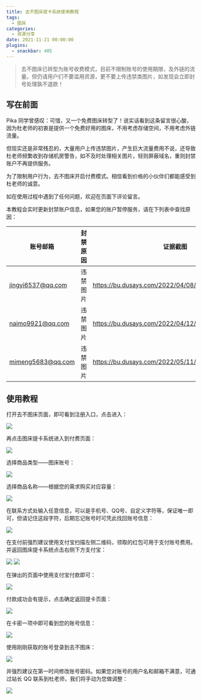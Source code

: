 ```yaml
---
title: 去不图床提卡系统使用教程
tags:
  - 图床
categories:
  - 资源分享
date: 2021-11-21 00:00:00
plugins:
  - snackbar: 405
---
```


> 去不图床已转型为账号收费模式，目前不限制账号的使用期限，及外链的流量。但仍请用户们不要滥用资源，更不要上传违禁类图片，如发现会立即封号处理孰不退款！

<!-- more -->

## 写在前面

Pika 同学曾感叹：可惜，又一个免费图床转型了！说实话看到这条留言很心酸，因为杜老师的初衷是提供一个免费好用的图床，不用考虑存储空间，不用考虑外链流量。

但现实还是非常残忍的，大量用户上传违禁图片，产生巨大流量费用不说，还导致杜老师频繁收到存储机房警告，如不及时处理相关图片，轻则屏蔽域名，重则封禁账户不再提供服务。

为了限制用户行为，去不图床开启付费模式。相信看到价格的小伙伴们都能感受到杜老师的诚意。

如在使用过程中遇到了任何问题，欢迎在页面下评论留言。

本教程会实时更新封禁账户信息，如果您的账户暂停服务，请在下列表中查找原因：

| 账号邮箱 | 封禁原因 | 证据截图 |
| - | - | - |
| jingyi6537@qq.com | 违禁图片 | https://bu.dusays.com/2022/04/08/624f1fa86631b.png |
| naimo9921@qq.com | 违禁图片 | https://bu.dusays.com/2022/04/12/6254daab94b88.png |
| mimeng5683@qq.com | 违禁图片 | https://bu.dusays.com/2022/05/11/627bdabcef8b8.jpg |

## 使用教程

打开去不图床页面，即可看到注册入口，点击进入：

![](https://cdn.dusays.com/2021/11/405-1.jpg)

再点击图床提卡系统进入到付费页面：

![](https://cdn.dusays.com/2021/11/405-2.jpg)

选择商品类型——图床账号：

![](https://cdn.dusays.com/2021/11/405-3.jpg)

选择商品名称——根据您的需求购买对应容量：

![](https://cdn.dusays.com/2021/11/405-4.jpg)

在联系方式处输入任意信息，可以是手机号、QQ号、自定义字符等，保证唯一即可，但请记住这段字符，后期忘记账号时可凭此找回账号信息：

![](https://cdn.dusays.com/2021/11/405-5.jpg)

在支付前强烈建议使用支付宝扫描左侧二维码，领取的红包可用于支付账号费用。并返回图床提卡系统点击右侧下方支付宝：

![](https://cdn.dusays.com/2021/11/405-6.jpg)
![](https://cdn.dusays.com/2021/11/405-7.jpg)

在弹出的页面中使用支付宝付款即可：

![](https://cdn.dusays.com/2021/11/405-8.jpg)

付款成功会有提示，点击确定返回提卡页面：

![](https://cdn.dusays.com/2021/11/405-9.jpg)

在卡密一项中即可看到您的账号信息：

![](https://cdn.dusays.com/2021/11/405-10.jpg)

使用刚刚获取的账号登录到去不图床：

![](https://cdn.dusays.com/2021/11/405-11.jpg)

并强烈建议在第一时间修改账号密码。如果您对账号的用户名和邮箱不满意，可通过站长 QQ 联系到杜老师，我们将手动为您做调整：

![](https://cdn.dusays.com/2021/11/405-12.jpg)
